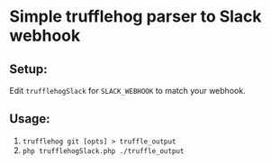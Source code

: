 # Simple trufflehog parser to Slack webhook

## Setup:
Edit `trufflehogSlack` for `SLACK_WEBHOOK` to match your webhook.

## Usage:
1. `trufflehog git [opts] > truffle_output`
2. `php trufflehogSlack.php ./truffle_output`
